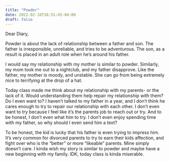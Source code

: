 ```yaml
---
title: "Powder"
date: 2022-02-16T16:51:43-04:00
draft: false
---
```


Dear Diary,

Powder is about the lack of relationship between a father and son. The father is irresponsible, unreliable, and tries to be adventurous. The son, as a result is placed in an adult role when he’s around his father.

I would say my relationship with my mother is similar to powder. Similarly, my mom took me out to a nightclub, and my father disapprove. Like the father, my mother is moody, and unstable. She can go from being extremely nice to terrifying at the drop of a hat. 

Today class made me think about my relationship with my parents- or the lack of it. Would understanding them help repair my relationship with them? Do I even want to? I haven’t talked to my father in a year, and I don’t think he cares enough to try to repair our relationship with each other. I don’t even want to try because I feel like it’s the parents job to reach out or try.  And to be honest, I don’t even what him to try. I don’t even enjoy spending time with my father, so why should I even send him a text? 

To be honest, the kid is lucky that his father is even trying to impress him.  It’s very common for divorced parents to try to earn their kids affection, and fight over who is the “better” or more “likeable” parents. Mine simply doesn’t care. I kinda wish my story is similar to powder and maybe have a new beginning with my family. IDK, today class is kinda miserable. 